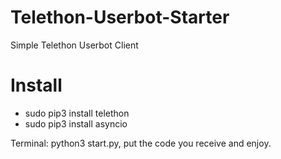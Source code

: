 # Telethon-Userbot-Starter
Simple Telethon Userbot Client 


# Install
* sudo pip3 install telethon
* sudo pip3 install asyncio 

Terminal: python3 start.py, put the code you receive and enjoy.
